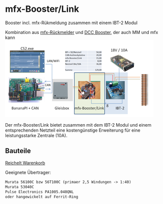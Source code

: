 mfx-Booster/Link
================

Booster incl. mfx-R&uuml;kmeldung zusammen mit einem IBT-2 Modul

Kombination aus [mfx-R&uuml;ckmelder](http://www.persmodelrailroad.net/mfx_boost.html) und [DCC Booster](http://www.trainelectronics.com/DCC_Arduino/DCC_Booster), der auch MM und mfx kann
[!["mfx-BoosterLink"](https://github.com/GBert/misc/raw/master/mfx-link/pictures/mfx-BoosterLink_sketch_s.png)](https://github.com/GBert/misc/raw/master/mfx-link/pictures/mfx-BoosterLink_sketch.png)

Der mfx-Booster/Link bietet zusammen mit dem IBT-2 Modul und einem entsprechenden Netzteil eine kosteng&uuml;nstige Erweiterung f&uuml;r eine leistungsstarke Zentrale (10A).

Bauteile
--------
[Reichelt Warenkorb](https://www.reichelt.de/my/1341110)

Geeignete &Uuml;bertrager:
```
Murata 56100C bzw 56T100C (primaer 2,5 Windungen -> 1:40)
Murata 53040C
Pulse Electronics PA1005.040QNL
oder hangewickelt auf Ferrit-Ring
```

